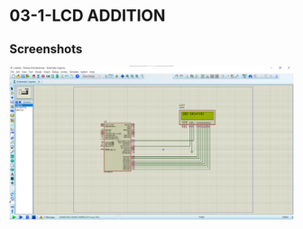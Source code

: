 # 03-1-LCD ADDITION 
## Screenshots
![Screenshot 1](https://github.com/Gittecho/PIC-MicroController/blob/5f1167db88f60c8861b1aa52dba9ac29da029728/Resource/image0301.png)
